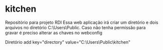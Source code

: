 # kitchen
 Repositório para projeto RDI
Essa web aplicação irá criar um diretório e dois arquivos no diretório C:\Users\Public. Caso não tenha permissão para gravar é preciso alterar as chaves no webconfig

Diretório
add key="directory" value="C:\Users\Public\kitchen"

